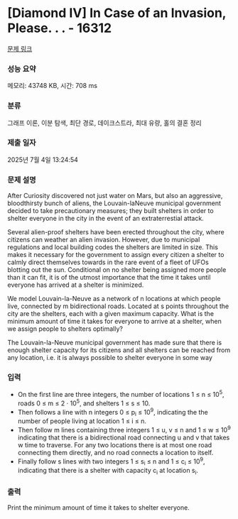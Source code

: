 # [Diamond IV] In Case of an Invasion, Please. . . - 16312 

[문제 링크](https://www.acmicpc.net/problem/16312) 

### 성능 요약

메모리: 43748 KB, 시간: 708 ms

### 분류

그래프 이론, 이분 탐색, 최단 경로, 데이크스트라, 최대 유량, 홀의 결혼 정리

### 제출 일자

2025년 7월 4일 13:24:54

### 문제 설명

<p>After Curiosity discovered not just water on Mars, but also an aggressive, bloodthirsty bunch of aliens, the Louvain-laNeuve municipal government decided to take precautionary measures; they built shelters in order to shelter everyone in the city in the event of an extraterrestial attack.</p>

<p>Several alien-proof shelters have been erected throughout the city, where citizens can weather an alien invasion. However, due to municipal regulations and local building codes the shelters are limited in size. This makes it necessary for the government to assign every citizen a shelter to calmly direct themselves towards in the rare event of a fleet of UFOs blotting out the sun. Conditional on no shelter being assigned more people than it can fit, it is of the utmost importance that the time it takes until everyone has arrived at a shelter is minimized.</p>

<p>We model Louvain-la-Neuve as a network of n locations at which people live, connected by m bidirectional roads. Located at s points throughout the city are the shelters, each with a given maximum capacity. What is the minimum amount of time it takes for everyone to arrive at a shelter, when we assign people to shelters optimally?</p>

<p>The Louvain-la-Neuve municipal government has made sure that there is enough shelter capacity for its citizens and all shelters can be reached from any location, i.e. it is always possible to shelter everyone in some way</p>

### 입력 

 <ul>
	<li>On the first line are three integers, the number of locations 1 ≤ n ≤ 10<sup>5</sup>, roads 0 ≤ m ≤ 2 · 10<sup>5</sup>, and shelters 1 ≤ s ≤ 10.</li>
	<li>Then follows a line with n integers 0 ≤ p<sub>i</sub> ≤ 10<sup>9</sup>, indicating the the number of people living at location 1 ≤ i ≤ n.</li>
	<li>Then follow m lines containing three integers 1 ≤ u, v ≤ n and 1 ≤ w ≤ 10<sup>9</sup> indicating that there is a bidirectional road connecting u and v that takes w time to traverse. For any two locations there is at most one road connecting them directly, and no road connects a location to itself.</li>
	<li>Finally follow s lines with two integers 1 ≤ s<sub>i</sub> ≤ n and 1 ≤ c<sub>i</sub> ≤ 10<sup>9</sup>, indicating that there is a shelter with capacity c<sub>i</sub> at location s<sub>i</sub>.</li>
</ul>

### 출력 

 <p>Print the minimum amount of time it takes to shelter everyone.</p>

